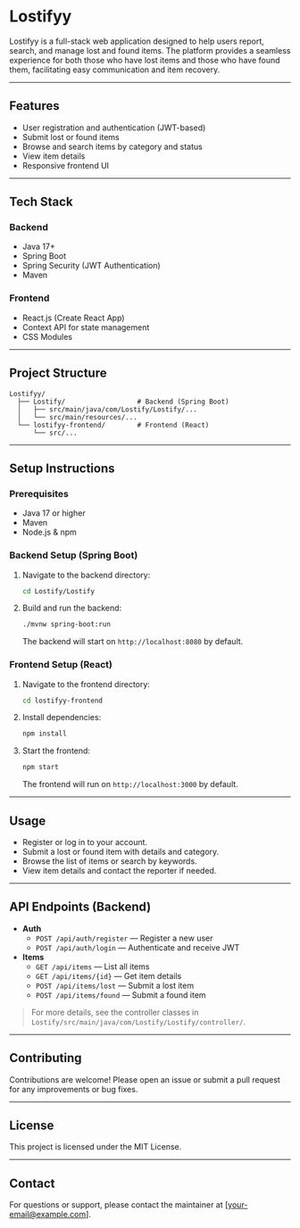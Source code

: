 # Lostifyy

Lostifyy is a full-stack web application designed to help users report, search, and manage lost and found items. The platform provides a seamless experience for both those who have lost items and those who have found them, facilitating easy communication and item recovery.

---

## Features
- User registration and authentication (JWT-based)
- Submit lost or found items
- Browse and search items by category and status
- View item details
- Responsive frontend UI

---

## Tech Stack

### Backend
- Java 17+
- Spring Boot
- Spring Security (JWT Authentication)
- Maven

### Frontend
- React.js (Create React App)
- Context API for state management
- CSS Modules

---

## Project Structure

```
Lostifyy/
  ├── Lostify/                  # Backend (Spring Boot)
  │   ├── src/main/java/com/Lostify/Lostify/...
  │   └── src/main/resources/...
  └── lostifyy-frontend/        # Frontend (React)
      └── src/...
```

---

## Setup Instructions

### Prerequisites
- Java 17 or higher
- Maven
- Node.js & npm

### Backend Setup (Spring Boot)
1. Navigate to the backend directory:
   ```bash
   cd Lostify/Lostify
   ```
2. Build and run the backend:
   ```bash
   ./mvnw spring-boot:run
   ```
   The backend will start on `http://localhost:8080` by default.

### Frontend Setup (React)
1. Navigate to the frontend directory:
   ```bash
   cd lostifyy-frontend
   ```
2. Install dependencies:
   ```bash
   npm install
   ```
3. Start the frontend:
   ```bash
   npm start
   ```
   The frontend will run on `http://localhost:3000` by default.

---

## Usage
- Register or log in to your account.
- Submit a lost or found item with details and category.
- Browse the list of items or search by keywords.
- View item details and contact the reporter if needed.

---

## API Endpoints (Backend)

- **Auth**
  - `POST /api/auth/register` — Register a new user
  - `POST /api/auth/login` — Authenticate and receive JWT
- **Items**
  - `GET /api/items` — List all items
  - `GET /api/items/{id}` — Get item details
  - `POST /api/items/lost` — Submit a lost item
  - `POST /api/items/found` — Submit a found item

> For more details, see the controller classes in `Lostify/src/main/java/com/Lostify/Lostify/controller/`.

---

## Contributing

Contributions are welcome! Please open an issue or submit a pull request for any improvements or bug fixes.

---

## License

This project is licensed under the MIT License.

---

## Contact

For questions or support, please contact the maintainer at [your-email@example.com]. 